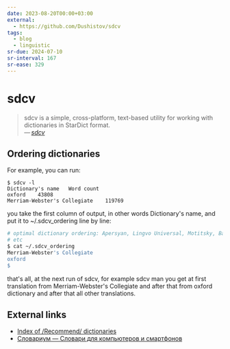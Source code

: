 ```yaml
---
date: 2023-08-20T00:00+03:00
external:
  - https://github.com/Dushistov/sdcv
tags:
  - blog
  - linguistic
sr-due: 2024-07-10
sr-interval: 167
sr-ease: 329
---
```


# sdcv

> sdcv is a simple, cross-platform, text-based utility for working with
> dictionaries in StarDict format.\
> — <cite>[sdcv](https://github.com/Dushistov/sdcv)</cite>

## Ordering dictionaries

For example, you can run:

```
$ sdcv -l
Dictionary's name   Word count
oxford    43808
Merriam-Webster's Collegiate    119769
```

you take the first column of output, in other words Dictionary's name,
and put it to ~/.sdcv_ordering line by line:

```sh
# optimal dictionary ordering: Apersyan, Lingvo Universal, Motitsky, Babylon,
# etc
$ cat ~/.sdcv_ordering
Merriam-Webster's Collegiate
oxford
$
```

that's all, at the next run of sdcv, for example sdcv man you get at first
translation from Merriam-Webster's Collegiate and after that from oxford
dictionary and after that all other translations.

## External links

- [Index of /Recommend/ dictionaries](https://downloads.freemdict.com/Recommend/)
- [Словариум — Словари для компьютеров и смартфонов](https://dic.1963.ru/)
